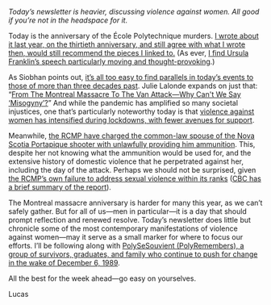 _Today’s newsletter is heavier, discussing violence against women. All good if you’re not in the headspace for it._

Today is the anniversary of the École Polytechnique murders. [I wrote about it last year, on the thirtieth anniversary, and still agree with what I wrote then, would still recommend the pieces I linked to.](https://lucascherkewski.com/hit-and-miss/118-polytechnique/) (As ever, [I find Ursula Franklin’s speech particularly moving and thought-provoking](https://cws.journals.yorku.ca/index.php/cws/article/download/10641/9730).)

As Siobhan points out, [it’s all too easy to find parallels in today’s events to those of more than three decades past](https://twitter.com/sigh__oh/status/1335579729559171079). Julie Lalonde expands on just that: “[From The Montreal Massacre To The Van Attack—Why Can't We Say ‘Misogyny’?](https://www.chatelaine.com/opinion/say-misogyny/)” And while the pandemic has amplified so many societal injustices, one that’s particularly noteworthy today is that [violence against women has intensified during lockdowns, with fewer avenues for support](https://endvaw.ca/shelter-voices-2020/).

Meanwhile, [the RCMP have charged the common-law spouse of the Nova Scotia Portapique shooter with unlawfully providing him ammunition](https://www.cbc.ca/news/canada/nova-scotia/spouse-portapique-gunman-lisa-banfield-charges-ammunition-1.5828411). This, despite her not knowing what the ammunition would be used for, and the extensive history of domestic violence that he perpetrated against her, including the day of the attack. Perhaps we should not be surprised, given [the RCMP’s own failure to address sexual violence within its ranks](https://www.rcmp-grc.gc.ca/en/final-report-implementation-merlo-davidson-settlement-agreement) ([CBC has a brief summary of the report](https://www.cbc.ca/news/politics/michel-bastarache-rcmp-sexual-assault-1.5825438)).

The Montreal massacre anniversary is harder for many this year, as we can’t safely gather. But for all of us—men in particular—it is a day that should prompt reflection and renewed resolve. Today’s newsletter does little but chronicle some of the most contemporary manifestations of violence against women—may it serve as a small marker for where to focus our efforts. I’ll be following along with [PolySeSouvient (PolyRemembers), a group of survivors, graduates, and family who continue to push for change in the wake of December 6, 1989](https://twitter.com/Polysesouvient).

All the best for the week ahead—go easy on yourselves.

Lucas